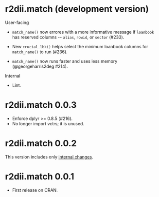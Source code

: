 # r2dii.match (development version)

User-facing

* `match_name()` now errores with a more informative message if `loanbook` has reserved columns -- `alias`, `rowid`, or `sector` (#233).

* New `crucial_lbk()` helps select the minimum loanbook columns for `match_name()` to run (#236).

* `match_name()` now runs faster and uses less memory (@georgeharris2deg #214).

Internal

* Lint.

# r2dii.match 0.0.3

* Enforce dplyr >= 0.8.5 (#216).
* No longer import vctrs; it is unused.

# r2dii.match 0.0.2

This version includes only [internal changes](https://github.com/2DegreesInvesting/r2dii.match/releases/tag/v0.0.2). 

# r2dii.match 0.0.1

* First release on CRAN.
